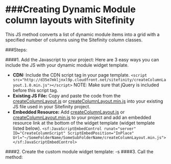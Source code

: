 ###Creating Dynamic Module column layouts with Sitefinity 
=========================

This JS method converts a list of dynamic module items into a grid with a specified number of columns using the Sitefinity column classes. 

###Steps:

####1. Add the Javascript to your project:
Here are 3 easy ways you can include the JS with your dynamic module widget template.
  - **CDN:** Include the CDN script tag in your page template. `<script src="http://d35e7mkljnxl9p.cloudfront.net/sitefinity/createColumnLayout.1.0.min.js"></script>` NOTE: Make sure that jQuery is included before this script tag.
  - **Existing JS File:** Copy and paste the code from the [createColumnLayout.js](https://github.com/matthewtruty0093/Create-Column-Layouts-With-Sitefinity/blob/master/createColumnLayout.js) or [createColumnLayout.min.js](https://github.com/matthewtruty0093/Create-Column-Layouts-With-Sitefinity/blob/master/createColumnLayout.min.js) into your existing JS file used in your Sitefinity project. 
  - **Embedded Resource:** Add [createColumnLayout.js](https://github.com/matthewtruty0093/Create-Column-Layouts-With-Sitefinity/blob/master/createColumnLayout.js) or [createColumnLayout.min.js](https://github.com/matthewtruty0093/Create-Column-Layouts-With-Sitefinity/blob/master/createColumnLayout.min.js) to your project and add an embedded resource link at the bottom of the widget template (widget template listed below). `<sf:JavaScriptEmbedControl runat="server" ID="CreateColumnScript" ScriptEmbedPosition="InPlace" Url="~/SomeFolderName/SomeSubFolderName/createColumnLayout.min.js"></sf:JavaScriptEmbedControl>`


####2. Create the custom module widget template:
-s
####3. Call the method:




